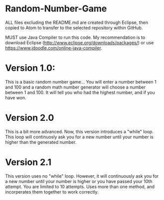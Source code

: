 # Random-Number-Game
ALL files excluding the README.md are created through Eclipse, then copied to Atom to transfer to the selected repository within GitHub. 

MUST use Java Compiler to run this code. My recommendation is to download Eclipse (http://www.eclipse.org/downloads/packages/) or use https://www.jdoodle.com/online-java-compiler.

# Version 1.0: 
This is a basic random number game...
You will enter a number between 1 and 100 and a random math number generator will choose a number between 1 and 100.
It will tell you who had the highest number, and if you have won.

# Version 2.0
This is a bit more advanced.
Now, this version introduces a "while" loop. This loop will continuosly ask you for a new number until your number is higher than the generated number.

# Version 2.1
This version uses no "while" loop. 
However, it will continuously ask you for a new number until your number is higher or you have passed your 10th attempt.
You are limited to 10 attempts.
Uses more than one method, and incorperates them together to work correctly.
